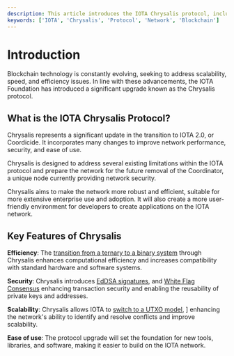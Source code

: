 ```yaml
---
description: This article introduces the IOTA Chrysalis protocol, including an overview of its functionality, purpose, and potential impact on the IOTA network.
keywords: ['IOTA', 'Chrysalis', 'Protocol', 'Network', 'Blockchain']
---
```


# Introduction

Blockchain technology is constantly evolving, seeking to address scalability, speed, and efficiency issues. In line
with these advancements, the IOTA Foundation has introduced a significant upgrade known as the Chrysalis protocol.

## What is the IOTA Chrysalis Protocol?

Chrysalis represents a significant update in the transition to IOTA 2.0, or Coordicide.
It incorporates many changes to improve network performance, security, and ease of use.

Chrysalis is designed to address several existing limitations within the IOTA protocol and prepare the network for the
future removal of the Coordinator, a unique node currently providing network security.

Chrysalis aims to make the network more robust and efficient, suitable for more extensive enterprise use and adoption.
It will also create a more user-friendly environment for developers to create applications on the IOTA network.

## Key Features of Chrysalis

**Efficiency**: The [transition from a ternary to a binary system](core-concepts/binary-transaction-layout.md) through
Chrysalis enhances computational efficiency and increases compatibility with standard hardware and software systems.

**Security**: Chrysalis introduces [EdDSA signatures](core-concepts/EdDSA-support.md),
and [White Flag Consensus](core-concepts/white-flag-consensus.md) enhancing transaction security
and enabling the reusability of private keys and addresses.

**Scalability**: Chrysalis allows IOTA to [switch to a UTXO model](core-concepts/switch-to-UTXO.md), ]
enhancing the network's ability to identify and resolve conflicts and improve scalability.

**Ease of use**: The protocol upgrade will set the foundation for new tools, libraries, and software, making it
easier to build on the IOTA network.
